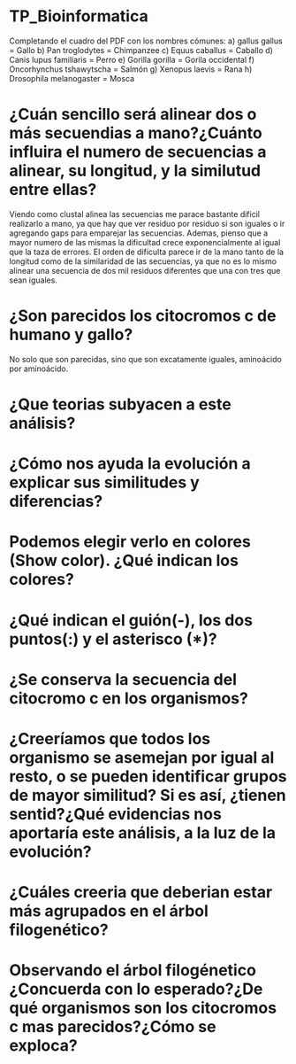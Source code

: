 # TP_Bioinformatica

Completando el cuadro del PDF con los nombres cómunes:
 a) gallus gallus = Gallo
 b) Pan troglodytes = Chimpanzee
 c) Equus caballus = Caballo
 d) Canis lupus familiaris = Perro
 e) Gorilla gorilla = Gorila occidental
 f) Oncorhynchus tshawytscha = Salmón
 g) Xenopus laevis = Rana
 h) Drosophila melanogaster = Mosca
 
# ¿Cuán sencillo será alinear dos o más secuendias a mano?¿Cuánto influira el numero de secuencias a alinear, su longitud, y la similutud entre ellas?

 Viendo como clustal alinea las secuencias me parace bastante dificil realizarlo a mano, ya que hay que ver residuo por residuo si son iguales
 o ir agregando gaps para emparejar las secuencias. Ademas, pienso que a mayor numero de las mismas la dificultad crece exponencialmente al igual que la taza 
 de errores. 
 El orden de dificulta parece ir de la mano tanto de la longitud como de la similaridad de las secuencias, ya que no es lo mismo alinear una secuencia
 de dos mil residuos diferentes que una con tres que sean iguales. 
 
# ¿Son parecidos los citocromos c de humano y gallo?
No solo que son parecidas, sino que son excatamente iguales, aminoácido por aminoácido.
 
# ¿Que teorias subyacen a este análisis?
 
# ¿Cómo nos ayuda la evolución a explicar sus similitudes y diferencias?
 
# Podemos elegir verlo en colores (Show color). ¿Qué indican los colores?
# ¿Qué indican el guión(-), los dos puntos(:) y el asterisco (*)?
# ¿Se conserva la secuencia del citocromo c en los organismos?
# ¿Creeríamos que todos los organismo se asemejan por igual al resto, o se pueden identificar grupos de mayor similitud? Si es así, ¿tienen sentid?¿Qué evidencias nos aportaría este análisis, a la luz de la evolución?
 
# ¿Cuáles creeria que deberian estar más agrupados en el árbol filogenético?
# Observando el árbol filogénetico ¿Concuerda con lo esperado?¿De qué organismos son los citocromos c mas parecidos?¿Cómo se exploca?

